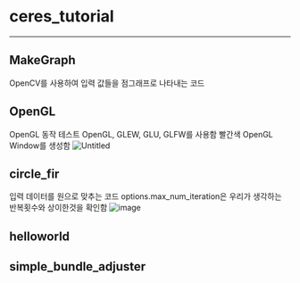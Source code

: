 # ceres_tutorial
***

## MakeGraph
OpenCV를 사용하여 입력 값들을 점그래프로 나타내는 코드

## OpenGL
OpenGL 동작 테스트
OpenGL, GLEW, GLU, GLFW를 사용함
빨간색 OpenGL Window를 생성함
![Untitled](https://user-images.githubusercontent.com/52673977/147186710-8873f449-b606-46d3-a40d-65da2dc335ce.png)


## circle_fir
입력 데이터를 원으로 맞추는 코드
options.max_num_iteration은 우리가 생각하는 반복횟수와 상이한것을 확인함
![image](https://user-images.githubusercontent.com/52673977/147186650-773c0f60-c7f1-413e-a293-b5f4e8715490.png)

## helloworld


## simple_bundle_adjuster

